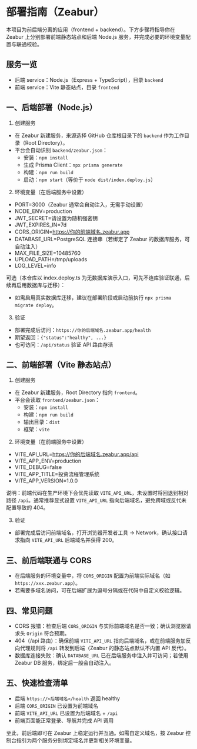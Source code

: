 # 部署指南（Zeabur）

本项目为前后端分离的应用（frontend + backend）。下方步骤将指导你在 Zeabur 上分别部署前端静态站点和后端 Node.js 服务，并完成必要的环境变量配置与联通校验。

## 服务一览
- 后端 service：Node.js（Express + TypeScript），目录 `backend`
- 前端 service：Vite 静态站点，目录 `frontend`

## 一、后端部署（Node.js）

1) 创建服务
- 在 Zeabur 新建服务，来源选择 GitHub 仓库根目录下的 `backend` 作为工作目录（Root Directory）。
- 平台会自动识别 `backend/zeabur.json`：
  - 安装：`npm install`
  - 生成 Prisma Client：`npx prisma generate`
  - 构建：`npm run build`
  - 启动：`npm start`（等价于 `node dist/index.deploy.js`）

2) 环境变量（在后端服务中设置）
- PORT=3000（Zeabur 通常会自动注入，无需手动设置）
- NODE_ENV=production
- JWT_SECRET=请设置为随机强密钥
- JWT_EXPIRES_IN=7d
- CORS_ORIGIN=https://你的前端域名.zeabur.app
- DATABASE_URL=PostgreSQL 连接串（若绑定了 Zeabur 的数据库服务，可自动注入）
- MAX_FILE_SIZE=10485760
- UPLOAD_PATH=/tmp/uploads
- LOG_LEVEL=info

可选（本仓库以 index.deploy.ts 为无数据库演示入口，可先不连库验证联通，后续再启用数据库与迁移）：
- 如需启用真实数据库迁移，建议在部署阶段或启动前执行 `npx prisma migrate deploy`。

3) 验证
- 部署完成后访问：`https://你的后端域名.zeabur.app/health`
- 期望返回：`{"status":"healthy", ...}`
- 也可访问：`/api/status` 验证 API 路由存活

## 二、前端部署（Vite 静态站点）

1) 创建服务
- 在 Zeabur 新建服务，Root Directory 指向 `frontend`。
- 平台会读取 `frontend/zeabur.json`：
  - 安装：`npm install`
  - 构建：`npm run build`
  - 输出目录：`dist`
  - 框架：`vite`

2) 环境变量（在前端服务中设置）
- VITE_API_URL=https://你的后端域名.zeabur.app/api
- VITE_APP_ENV=production
- VITE_DEBUG=false
- VITE_APP_TITLE=投资流程管理系统
- VITE_APP_VERSION=1.0.0

说明：前端代码在生产环境下会优先读取 `VITE_API_URL`，未设置时将回退到相对路径 `/api`。通常推荐显式设置 `VITE_API_URL` 指向后端域名，避免跨域或反代未配置导致的 404。

3) 验证
- 部署完成后访问前端域名，打开浏览器开发者工具 → Network，确认接口请求指向 `VITE_API_URL` 后端域名并获得 200。

## 三、前后端联通与 CORS
- 在后端服务的环境变量中，将 `CORS_ORIGIN` 配置为前端实际域名（如 `https://xxx.zeabur.app`）。
- 若需要多域名访问，可在后端扩展为逗号分隔或在代码中自定义校验逻辑。

## 四、常见问题
- CORS 报错：检查后端 `CORS_ORIGIN` 与实际前端域名是否一致；确认浏览器请求头 `Origin` 符合预期。
- 404（/api 路由）：确保前端 `VITE_API_URL` 指向后端域名，或在前端服务加反向代理规则将 `/api` 转发到后端（Zeabur 的静态站点默认不内置 API 反代）。
- 数据库连接失败：确认 `DATABASE_URL` 已在后端服务中注入并可访问；若使用 Zeabur DB 服务，绑定后一般会自动注入。

## 五、快速检查清单
- 后端 `https://<后端域名>/health` 返回 healthy
- 后端 `CORS_ORIGIN` 已设置为前端域名
- 前端 `VITE_API_URL` 已设置为后端域名 + `/api`
- 前端页面能正常登录、导航并完成 API 调用

至此，前后端即可在 Zeabur 上稳定运行并互通。如需自定义域名，按 Zeabur 控制台指引为两个服务分别绑定域名并更新相关环境变量。

